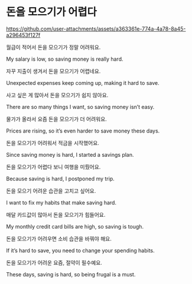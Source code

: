 # 돈을 모으기가 어렵다



https://github.com/user-attachments/assets/a363361e-774a-4a78-8a45-a296453f127f



월급이 적어서 돈을 모으기가 정말 어려워요.

My salary is low, so saving money is really hard.

자꾸 지출이 생겨서 돈을 모으기가 어렵네요.

Unexpected expenses keep coming up, making it hard to save.

사고 싶은 게 많아서 돈을 모으기가 쉽지 않아요.

There are so many things I want, so saving money isn’t easy.

물가가 올라서 요즘 돈을 모으기가 더 어려워요.

Prices are rising, so it’s even harder to save money these days.

돈을 모으기가 어려워서 적금을 시작했어요.

Since saving money is hard, I started a savings plan.

돈을 모으기가 어렵다 보니 여행을 미뤘어요.

Because saving is hard, I postponed my trip.

돈을 모으기 어려운 습관을 고치고 싶어요.

I want to fix my habits that make saving hard.

매달 카드값이 많아서 돈을 모으기가 힘들어요.

My monthly credit card bills are high, so saving is tough.

돈을 모으기가 어려우면 소비 습관을 바꿔야 해요.

If it’s hard to save, you need to change your spending habits.

돈을 모으기가 어려운 요즘, 절약이 필수예요.

These days, saving is hard, so being frugal is a must.

